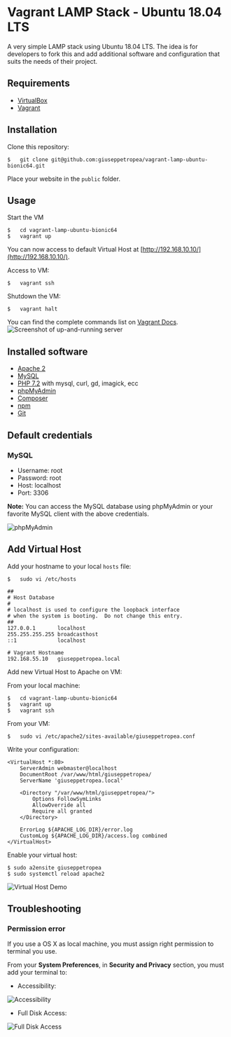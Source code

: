 # Vagrant LAMP Stack - Ubuntu 18.04 LTS
A very simple LAMP stack using Ubuntu 18.04 LTS. The idea is for developers to fork this and add additional software and configuration that suits the needs of their project.

## Requirements
* [VirtualBox](https://www.virtualbox.org)
* [Vagrant](https://www.vagrantup.com)

## Installation
Clone this repository:

    $   git clone git@github.com:giuseppetropea/vagrant-lamp-ubuntu-bionic64.git
    
Place your website in the `public` folder.

## Usage
Start the VM
    
    $   cd vagrant-lamp-ubuntu-bionic64
    $   vagrant up
    
You can now access to default Virtual Host at [http://192.168.10.10/](http://192.168.10.10/).

Access to VM:

    $   vagrant ssh
    
Shutdown the VM:

    $   vagrant halt
    
You can find the complete commands list on [Vagrant Docs](https://www.vagrantup.com/docs/).
![Screenshot of up-and-running server](https://i.imgur.com/Myy3NN6.png)

## Installed software
* [Apache 2](https://httpd.apache.org/)
* [MySQL](https://www.mysql.com)
* [PHP 7.2](https://www.php.net/) with mysql, curl, gd, imagick, ecc
* [phpMyAdmin](https://www.phpmyadmin.net/)
* [Composer](https://getcomposer.org/)
* [npm](https://www.npmjs.com/)
* [Git](https://git-scm.com/)

## Default credentials
### MySQL
* Username: root
* Password: root
* Host: localhost
* Port: 3306

**Note:** You can access the MySQL database using phpMyAdmin or your favorite MySQL client with the above credentials.

![phpMyAdmin](https://i.imgur.com/BG5KGSR.png)

## Add Virtual Host
Add your hostname to your local `hosts` file:
    
    $   sudo vi /etc/hosts
    
    ##
    # Host Database
    #
    # localhost is used to configure the loopback interface
    # when the system is booting.  Do not change this entry.
    ##
    127.0.0.1       localhost
    255.255.255.255 broadcasthost
    ::1             localhost
    
    # Vagrant Hostname
    192.168.55.10   giuseppetropea.local
    
Add new Virtual Host to Apache on VM:

From your local machine:

    $   cd vagrant-lamp-ubuntu-bionic64
    $   vagrant up
    $   vagrant ssh
    
From your VM:

    $   sudo vi /etc/apache2/sites-available/giuseppetropea.conf
    
Write your configuration:
    
    <VirtualHost *:80>
        ServerAdmin webmaster@localhost
        DocumentRoot /var/www/html/giuseppetropea/
        ServerName 'giuseppetropea.local'
    
        <Directory "/var/www/html/giuseppetropea/">
            Options FollowSymLinks
            AllowOverride all
            Require all granted
        </Directory>
    
        ErrorLog ${APACHE_LOG_DIR}/error.log
        CustomLog ${APACHE_LOG_DIR}/access.log combined
    </VirtualHost>
    

Enable your virtual host:

    $ sudo a2ensite giuseppetropea
    $ sudo systemctl reload apache2

![Virtual Host Demo](https://i.imgur.com/X1cX1PD.png)

## Troubleshooting

### Permission error 
If you use a OS X as local machine, you must assign right permission to terminal you use.

From your **System Preferences**, in **Security and Privacy** section, you must add your terminal to:
* Accessibility:

![Accessibility](https://i.imgur.com/pC9drLu.png)

* Full Disk Access:

![Full Disk Access](https://i.imgur.com/KV8Sxdt.png)